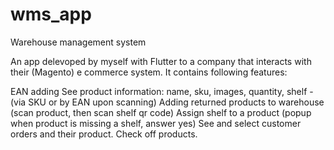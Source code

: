 # wms_app
Warehouse management system

An app delevoped by myself with Flutter to a company that interacts with their (Magento) e commerce system. It contains following features:

EAN adding
See product information: name, sku, images, quantity, shelf - (via SKU or by EAN upon scanning)
Adding returned products to warehouse (scan product, then scan shelf qr code)
Assign shelf to a product (popup when product is missing a shelf, answer yes)
See and select customer orders and their product. Check off products.
